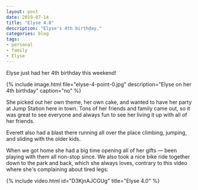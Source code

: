 ```yaml
---
layout: post
date: 2019-07-14
title: "Elyse 4.0"
description: "Elyse's 4th birthday."
categories: blog
tags:
- personal
- family
- Elyse
---
```


Elyse just had her 4th birthday this weekend!

{% include image.html file="elyse-4-point-0.jpg" description="Elyse on her 4th birthday" caption="no" %}

She picked out her own theme, her own cake, and wanted to have her party at Jump Station here in town. Tons of her friends and family came out, so it was great to see everyone and always fun to see her living it up with all of her friends.

Everett also had a blast there running all over the place climbing, jumping, and sliding with the older kids.

When we got home she had a big time opening all of her gifts — been playing with them all non-stop since. We also took a nice bike ride together down to the park and back, which she always loves, contrary to this video where she's complaining about tired legs:

{% include video.html id="D3KjnAJCGUg" title="Elyse 4.0" %}
